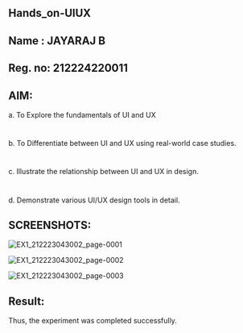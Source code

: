 ## Hands_on-UIUX
## Name : JAYARAJ B
## Reg. no: 212224220011
## AIM:
  a. To Explore the fundamentals of UI and UX
#
  b. To Differentiate between UI and UX using real-world case studies.
#
  c. Illustrate the relationship between UI and UX in design.
# 
  d. Demonstrate various UI/UX design tools in detail.
## SCREENSHOTS:

![EX1_212223043002_page-0001](https://github.com/user-attachments/assets/028ceee2-2b97-41e6-88fa-53699901ea07)

![EX1_212223043002_page-0002](https://github.com/user-attachments/assets/74bc6cc6-68fd-4e56-a579-ce07d44466a1)

![EX1_212223043002_page-0003](https://github.com/user-attachments/assets/3ac94d36-88c9-4094-9745-a1335dd998a9)

## Result:
Thus, the experiment was completed successfully.
